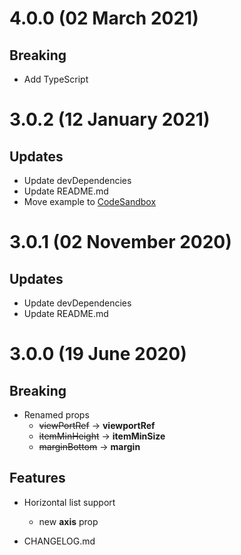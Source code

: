 # 4.0.0 (02 March 2021)

## Breaking

- Add TypeScript

# 3.0.2 (12 January 2021)

## Updates

- Update devDependencies
- Update README.md
- Move example to [CodeSandbox](https://codesandbox.io/s/react-viewport-list-xw2rt)

# 3.0.1 (02 November 2020)

## Updates

- Update devDependencies
- Update README.md

# 3.0.0 (19 June 2020)

## Breaking

- Renamed props
    - ~~viewPortRef~~ -> **viewportRef**
    - ~~itemMinHeight~~ -> **itemMinSize**
    - ~~marginBottom~~ -> **margin**

## Features

- Horizontal list support
  - new **axis** prop
  
- CHANGELOG.md
